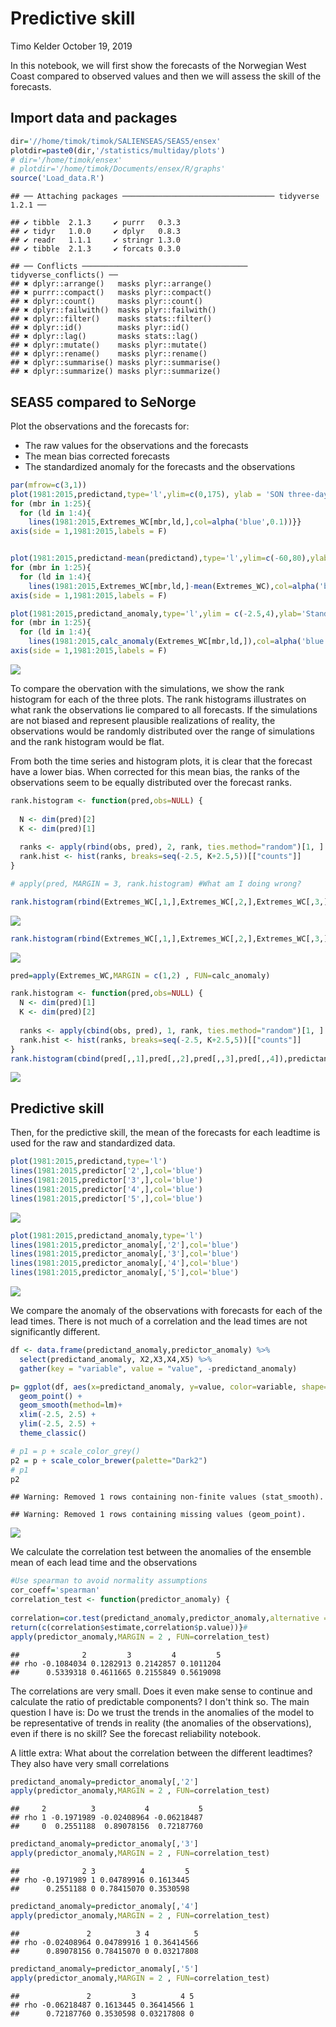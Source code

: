 Predictive skill
================
Timo Kelder
October 19, 2019

In this notebook, we will first show the forecasts of the Norwegian West Coast compared to observed values and then we will assess the skill of the forecasts.

Import data and packages
------------------------

``` r
dir='//home/timok/timok/SALIENSEAS/SEAS5/ensex'
plotdir=paste0(dir,'/statistics/multiday/plots')
# dir='/home/timok/ensex'
# plotdir='/home/timok/Documents/ensex/R/graphs'
source('Load_data.R')
```

    ## ── Attaching packages ────────────────────────────────── tidyverse 1.2.1 ──

    ## ✔ tibble  2.1.3     ✔ purrr   0.3.3
    ## ✔ tidyr   1.0.0     ✔ dplyr   0.8.3
    ## ✔ readr   1.1.1     ✔ stringr 1.3.0
    ## ✔ tibble  2.1.3     ✔ forcats 0.3.0

    ## ── Conflicts ───────────────────────────────────── tidyverse_conflicts() ──
    ## ✖ dplyr::arrange()   masks plyr::arrange()
    ## ✖ purrr::compact()   masks plyr::compact()
    ## ✖ dplyr::count()     masks plyr::count()
    ## ✖ dplyr::failwith()  masks plyr::failwith()
    ## ✖ dplyr::filter()    masks stats::filter()
    ## ✖ dplyr::id()        masks plyr::id()
    ## ✖ dplyr::lag()       masks stats::lag()
    ## ✖ dplyr::mutate()    masks plyr::mutate()
    ## ✖ dplyr::rename()    masks plyr::rename()
    ## ✖ dplyr::summarise() masks plyr::summarise()
    ## ✖ dplyr::summarize() masks plyr::summarize()

SEAS5 compared to SeNorge
-------------------------

Plot the observations and the forecasts for:

-   The raw values for the observations and the forecasts
-   The mean bias corrected forecasts
-   The standardized anomaly for the forecasts and the observations

``` r
par(mfrow=c(3,1))
plot(1981:2015,predictand,type='l',ylim=c(0,175), ylab = 'SON three-day precipitation maxima',xlab = '',xaxt='n')
for (mbr in 1:25){
  for (ld in 1:4){
    lines(1981:2015,Extremes_WC[mbr,ld,],col=alpha('blue',0.1))}}
axis(side = 1,1981:2015,labels = F)


plot(1981:2015,predictand-mean(predictand),type='l',ylim=c(-60,80),ylab = 'Anomalies',xlab = '',xaxt='n')
for (mbr in 1:25){
  for (ld in 1:4){
    lines(1981:2015,Extremes_WC[mbr,ld,]-mean(Extremes_WC),col=alpha('blue',0.1))}}
axis(side = 1,1981:2015,labels = F)

plot(1981:2015,predictand_anomaly,type='l',ylim = c(-2.5,4),ylab='Standardized anomalies',xlab = '')
for (mbr in 1:25){
  for (ld in 1:4){
    lines(1981:2015,calc_anomaly(Extremes_WC[mbr,ld,]),col=alpha('blue',0.1))}}
axis(side = 1,1981:2015,labels = F)
```

<img src="Predictive_skill_files/figure-markdown_github/fig1-1.png" style="display: block; margin: auto;" />

To compare the obervation with the simulations, we show the rank histogram for each of the three plots. The rank histograms illustrates on what rank the observations lie compared to all forecasts. If the simulations are not biased and represent plausible realizations of reality, the observations would be randomly distributed over the range of simulations and the rank histogram would be flat.

From both the time series and histogram plots, it is clear that the forecast have a lower bias. When corrected for this mean bias, the ranks of the observations seem to be equally distributed over the forecast ranks.

``` r
rank.histogram <- function(pred,obs=NULL) {
  
  N <- dim(pred)[2]
  K <- dim(pred)[1]
  
  ranks <- apply(rbind(obs, pred), 2, rank, ties.method="random")[1, ]
  rank.hist <- hist(ranks, breaks=seq(-2.5, K+2.5,5))[["counts"]]
}

# apply(pred, MARGIN = 3, rank.histogram) #What am I doing wrong?

rank.histogram(rbind(Extremes_WC[,1,],Extremes_WC[,2,],Extremes_WC[,3,],Extremes_WC[,4,]),predictand)
```

![](Predictive_skill_files/figure-markdown_github/unnamed-chunk-3-1.png)

``` r
rank.histogram(rbind(Extremes_WC[,1,],Extremes_WC[,2,],Extremes_WC[,3,],Extremes_WC[,4,])-mean(Extremes_WC),predictand-mean(predictand))
```

![](Predictive_skill_files/figure-markdown_github/unnamed-chunk-3-2.png)

``` r
pred=apply(Extremes_WC,MARGIN = c(1,2) , FUN=calc_anomaly)

rank.histogram <- function(pred,obs=NULL) {
  N <- dim(pred)[1]
  K <- dim(pred)[2]
  
  ranks <- apply(cbind(obs, pred), 1, rank, ties.method="random")[1, ]
  rank.hist <- hist(ranks, breaks=seq(-2.5, K+2.5,5))[["counts"]]
}
rank.histogram(cbind(pred[,,1],pred[,,2],pred[,,3],pred[,,4]),predictand_anomaly)
```

![](Predictive_skill_files/figure-markdown_github/unnamed-chunk-3-3.png)

Predictive skill
----------------

Then, for the predictive skill, the mean of the forecasts for each leadtime is used for the raw and standardized data.

``` r
plot(1981:2015,predictand,type='l')
lines(1981:2015,predictor['2',],col='blue')
lines(1981:2015,predictor['3',],col='blue')
lines(1981:2015,predictor['4',],col='blue')
lines(1981:2015,predictor['5',],col='blue')
```

![](Predictive_skill_files/figure-markdown_github/unnamed-chunk-4-1.png)

``` r
plot(1981:2015,predictand_anomaly,type='l')
lines(1981:2015,predictor_anomaly[,'2'],col='blue')
lines(1981:2015,predictor_anomaly[,'3'],col='blue')
lines(1981:2015,predictor_anomaly[,'4'],col='blue')
lines(1981:2015,predictor_anomaly[,'5'],col='blue')
```

![](Predictive_skill_files/figure-markdown_github/unnamed-chunk-4-2.png)

We compare the anomaly of the observations with forecasts for each of the lead times. There is not much of a correlation and the lead times are not significantly different.

``` r
df <- data.frame(predictand_anomaly,predictor_anomaly) %>%
  select(predictand_anomaly, X2,X3,X4,X5) %>%
  gather(key = "variable", value = "value", -predictand_anomaly)

p= ggplot(df, aes(x=predictand_anomaly, y=value, color=variable, shape=variable)) +
  geom_point() + 
  geom_smooth(method=lm)+
  xlim(-2.5, 2.5) +
  ylim(-2.5, 2.5) +
  theme_classic() 

# p1 = p + scale_color_grey()
p2 = p + scale_color_brewer(palette="Dark2")
# p1
p2
```

    ## Warning: Removed 1 rows containing non-finite values (stat_smooth).

    ## Warning: Removed 1 rows containing missing values (geom_point).

![](Predictive_skill_files/figure-markdown_github/unnamed-chunk-5-1.png)

We calculate the correlation test between the anomalies of the ensemble mean of each lead time and the observations

``` r
#Use spearman to avoid normality assumptions
cor_coeff='spearman'
correlation_test <- function(predictor_anomaly) {
  
correlation=cor.test(predictand_anomaly,predictor_anomaly,alternative = 'two.sided',method = cor_coeff) #alternative hypothesis is that the population correlation is greater than 0. -> we don't expect negative correlations? 
return(c(correlation$estimate,correlation$p.value))}# 
apply(predictor_anomaly,MARGIN = 2 , FUN=correlation_test)
```

    ##              2         3         4         5
    ## rho -0.1084034 0.1282913 0.2142857 0.1011204
    ##      0.5339318 0.4611665 0.2155849 0.5619098

The correlations are very small. Does it even make sense to continue and calculate the ratio of predictable components? I don't think so. The main question I have is: Do we trust the trends in the anomalies of the model to be representative of trends in reality (the anomalies of the observations), even if there is no skill? See the forecast reliability notebook.

A little extra: What about the correlation between the different leadtimes? They also have very small correlations

``` r
predictand_anomaly=predictor_anomaly[,'2']
apply(predictor_anomaly,MARGIN = 2 , FUN=correlation_test)
```

    ##     2          3           4           5
    ## rho 1 -0.1971989 -0.02408964 -0.06218487
    ##     0  0.2551188  0.89078156  0.72187760

``` r
predictand_anomaly=predictor_anomaly[,'3']
apply(predictor_anomaly,MARGIN = 2 , FUN=correlation_test)
```

    ##              2 3          4         5
    ## rho -0.1971989 1 0.04789916 0.1613445
    ##      0.2551188 0 0.78415070 0.3530598

``` r
predictand_anomaly=predictor_anomaly[,'4']
apply(predictor_anomaly,MARGIN = 2 , FUN=correlation_test)
```

    ##               2          3 4          5
    ## rho -0.02408964 0.04789916 1 0.36414566
    ##      0.89078156 0.78415070 0 0.03217808

``` r
predictand_anomaly=predictor_anomaly[,'5']
apply(predictor_anomaly,MARGIN = 2 , FUN=correlation_test)
```

    ##               2         3          4 5
    ## rho -0.06218487 0.1613445 0.36414566 1
    ##      0.72187760 0.3530598 0.03217808 0
